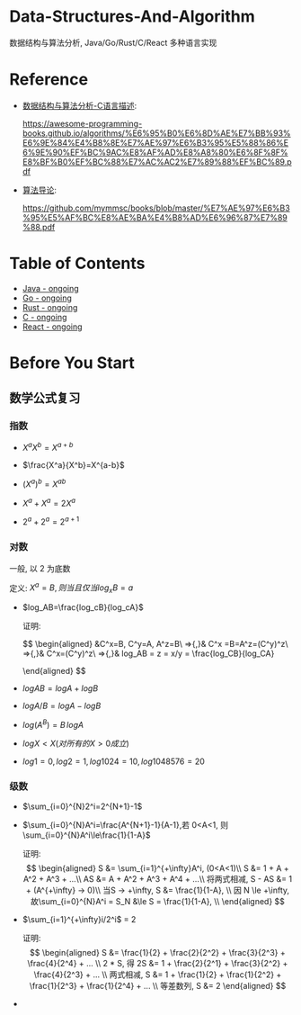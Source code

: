 # Data-Structures-And-Algorithm
数据结构与算法分析, Java/Go/Rust/C/React 多种语言实现

# Reference
+ [数据结构与算法分析-C语言描述](./数据结构与算法分析：C语言描述（第2版）.pdf): 

  https://awesome-programming-books.github.io/algorithms/%E6%95%B0%E6%8D%AE%E7%BB%93%E6%9E%84%E4%B8%8E%E7%AE%97%E6%B3%95%E5%88%86%E6%9E%90%EF%BC%9AC%E8%AF%AD%E8%A8%80%E6%8F%8F%E8%BF%B0%EF%BC%88%E7%AC%AC2%E7%89%88%EF%BC%89.pdf

+ [算法导论](./算法导论中文版.pdf): 

  https://github.com/mymmsc/books/blob/master/%E7%AE%97%E6%B3%95%E5%AF%BC%E8%AE%BA%E4%B8%AD%E6%96%87%E7%89%88.pdf

# Table of Contents
+ [Java - ongoing](Java)
+ [Go - ongoing](Go)
+ [Rust - ongoing](Rust)
+ [C - ongoing](C)
+ [React - ongoing](React)

# Before You Start
## 数学公式复习
### 指数
+ $X^aX^b=X^{a+b}$

+ $\frac{X^a}{X^b}=X^{a-b}$

- $(X^a)^b=X^{ab}$

- $X^a+X^a=2X^a$

- $2^a+2^a=2^{a+1}$

### 对数
一般, 以 2 为底数

定义: $X^a=B, 则当且仅当 log_xB=a$

- $log_AB=\frac{log_cB}{log_cA}$

  证明: 

  $$
  \begin{aligned}
  &C^x=B, C^y=A, A^z=B\\
  =>{\,}& C^x =B=A^z=(C^y)^z\\
  =>{\,}& C^x=(C^y)^z\\
  =>{\,}& log_AB = z = x/y = \frac{log_CB}{log_CA}
  
  \end{aligned}
  $$

- $logAB=logA+logB$

- $logA/B=logA-logB$

- $log(A^B)=B{\,}logA$

- $logX < X(对所有的X>0成立)$

- $log1=0, log2=1, log1024=10,log1048576=20$

### 级数

+ $\sum_{i=0}^{N}2^i=2^{N+1}-1$

+ $\sum_{i=0}^{N}A^i=\frac{A^{N+1}-1}{A-1},若 0<A<1, 则 \sum_{i=0}^{N}A^i\le\frac{1}{1-A}$

  证明: 
  $$
  \begin{aligned}
   S &= \sum_{i=1}^{+\infty}A^i, (0<A<1)\\
  S &= 1 + A + A^2 + A^3 + ...\\
  AS &= A + A^2 + A^3 + A^4 + ...\\
  将两式相减, S - AS &= 1 + (A^{+\infty} -> 0)\\
   当S -> +\infty,  S &= \frac{1}{1-A}, \\ 
   因 N \le +\infty,  故\sum_{i=0}^{N}A^i = S_N &\le S = \frac{1}{1-A}, \\
  \end{aligned}
  $$

+ $\sum_{i=1}^{+\infty}i/2^i$ = 2

  证明: 
  $$
  \begin{aligned}
  S &= \frac{1}{2} + \frac{2}{2^2} + \frac{3}{2^3} + \frac{4}{2^4} + ... \\
  2 * S, 得 2S &= 1 + \frac{2}{2^1} + \frac{3}{2^2} + \frac{4}{2^3} + ... \\
  两式相减, S &= 1 + \frac{1}{2} + \frac{1}{2^2} + \frac{1}{2^3} + \frac{1}{2^4} + ... \\
  等差数列, S &= 2
  \end{aligned}
  $$

+ 



































